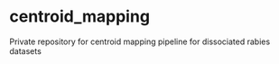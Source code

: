# centroid_mapping
Private repository for centroid mapping pipeline for dissociated rabies datasets
